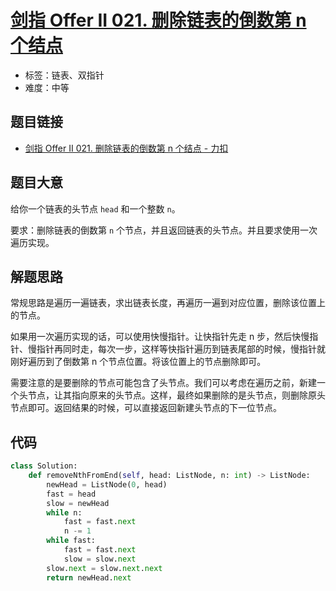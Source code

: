 # [剑指 Offer II 021. 删除链表的倒数第 n 个结点](https://leetcode.cn/problems/SLwz0R/)

- 标签：链表、双指针
- 难度：中等

## 题目链接

- [剑指 Offer II 021. 删除链表的倒数第 n 个结点 - 力扣](https://leetcode.cn/problems/SLwz0R/)

## 题目大意

给你一个链表的头节点 `head` 和一个整数 `n`。

要求：删除链表的倒数第 `n` 个节点，并且返回链表的头节点。并且要求使用一次遍历实现。

## 解题思路

常规思路是遍历一遍链表，求出链表长度，再遍历一遍到对应位置，删除该位置上的节点。

如果用一次遍历实现的话，可以使用快慢指针。让快指针先走 n 步，然后快慢指针、慢指针再同时走，每次一步，这样等快指针遍历到链表尾部的时候，慢指针就刚好遍历到了倒数第 n 个节点位置。将该位置上的节点删除即可。

需要注意的是要删除的节点可能包含了头节点。我们可以考虑在遍历之前，新建一个头节点，让其指向原来的头节点。这样，最终如果删除的是头节点，则删除原头节点即可。返回结果的时候，可以直接返回新建头节点的下一位节点。

## 代码

```python
class Solution:
    def removeNthFromEnd(self, head: ListNode, n: int) -> ListNode:
        newHead = ListNode(0, head)
        fast = head
        slow = newHead
        while n:
            fast = fast.next
            n -= 1
        while fast:
            fast = fast.next
            slow = slow.next
        slow.next = slow.next.next
        return newHead.next
```

